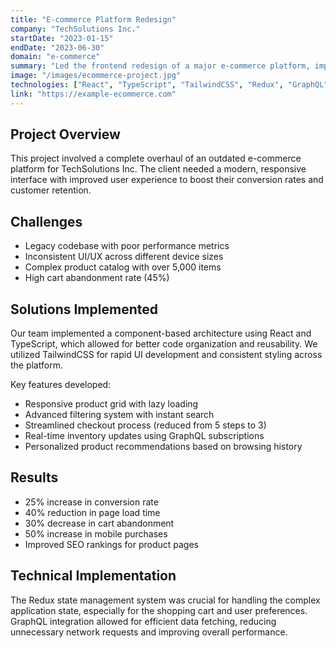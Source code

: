 ```yaml
---
title: "E-commerce Platform Redesign"
company: "TechSolutions Inc."
startDate: "2023-01-15"
endDate: "2023-06-30"
domain: "e-commerce"
summary: "Led the frontend redesign of a major e-commerce platform, improving conversion rates by 25%"
image: "/images/ecommerce-project.jpg"
technologies: ["React", "TypeScript", "TailwindCSS", "Redux", "GraphQL"]
link: "https://example-ecommerce.com"
---
```


## Project Overview

This project involved a complete overhaul of an outdated e-commerce platform for TechSolutions Inc. The client needed a modern, responsive interface with improved user experience to boost their conversion rates and customer retention.

## Challenges

- Legacy codebase with poor performance metrics
- Inconsistent UI/UX across different device sizes
- Complex product catalog with over 5,000 items
- High cart abandonment rate (45%)

## Solutions Implemented

Our team implemented a component-based architecture using React and TypeScript, which allowed for better code organization and reusability. We utilized TailwindCSS for rapid UI development and consistent styling across the platform.

Key features developed:

- Responsive product grid with lazy loading
- Advanced filtering system with instant search
- Streamlined checkout process (reduced from 5 steps to 3)
- Real-time inventory updates using GraphQL subscriptions
- Personalized product recommendations based on browsing history

## Results

- 25% increase in conversion rate
- 40% reduction in page load time
- 30% decrease in cart abandonment
- 50% increase in mobile purchases
- Improved SEO rankings for product pages

## Technical Implementation

The Redux state management system was crucial for handling the complex application state, especially for the shopping cart and user preferences. GraphQL integration allowed for efficient data fetching, reducing unnecessary network requests and improving overall performance.
